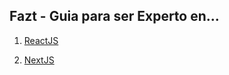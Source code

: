 ## Fazt - Guia para ser Experto en...
1. [ReactJS](https://youtu.be/z997qRX2gzk?si=CEKVsJ4B6gPfnJ64)

2. [NextJS](https://youtu.be/BB3Z7UCpLog?si=-j34SPu_aKi2Syzj)
